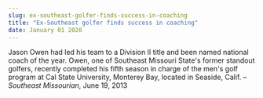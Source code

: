 ```yaml
---
slug: ex-southeast-golfer-finds-success-in-coaching
title: "Ex-Southeast golfer finds success in coaching"
date: January 01 2020
---
```


 
<p>
  Jason Owen had led his team to a Division II title and been named national
  coach of the year. Owen, one of Southeast Missouri State's former standout
  golfers, recently completed his fifth season in charge of the men's golf
  program at Cal State University, Monterey Bay, located in Seaside, Calif. –
  <em>Southeast Missourian</em>, June 19, 2013
</p>
 
